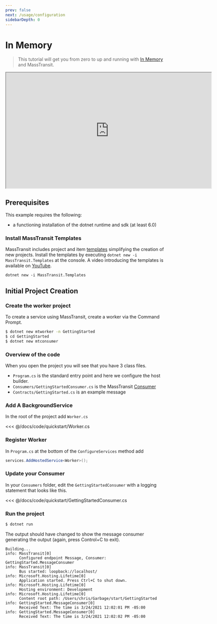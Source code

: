 ```yaml
---
prev: false
next: /usage/configuration
sidebarDepth: 0
---
```


# In Memory

> This tutorial will get you from zero to up and running with [In Memory](/usage/transports/in-memory) and MassTransit. 

<iframe id="ytplayer" type="text/html" width="640" height="360"
  src="https://www.youtube.com/embed/WjOX1DrzO-w?autoplay=0">
</iframe>

## Prerequisites

This example requires the following:

- a functioning installation of the dotnet runtime and sdk (at least 6.0)

### Install MassTransit Templates

MassTransit includes project and item [templates](/usage/templates) simplifying the creation of new projects. Install the templates by executing `dotnet new -i MassTransit.Templates` at the console. A video introducing the templates is available on [YouTube](https://youtu.be/nYKq61-DFBQ).

```
dotnet new -i MassTransit.Templates
```

## Initial Project Creation

### Create the worker project

To create a service using MassTransit, create a worker via the Command Prompt.

```bash
$ dotnet new mtworker -n GettingStarted
$ cd GettingStarted
$ dotnet new mtconsumer
```

### Overview of the code

When you open the project you will see that you have 3 class files.

- `Program.cs` is the standard entry point and here we configure the host builder.
- `Consumers/GettingStartedConsumer.cs` is the MassTransit [Consumer](/usage/consumers)
- `Contracts/GettingStarted.cs` is an example message

### Add A BackgroundService

In the root of the project add `Worker.cs`

<<< @/docs/code/quickstart/Worker.cs

### Register Worker

In `Program.cs` at the bottom of the `ConfigureServices` method add

```csharp
services.AddHostedService<Worker>();
```

### Update your Consumer

In your `Consumers` folder, edit the `GettingStartedConsumer` with a logging statement that looks like this.

<<< @/docs/code/quickstart/GettingStartedConsumer.cs

### Run the project

```bash
$ dotnet run
```

The output should have changed to show the message consumer generating the output (again, press Control+C to exit).

``` {2-5,12-15}
Building...
info: MassTransit[0]
      Configured endpoint Message, Consumer: GettingStarted.MessageConsumer
info: MassTransit[0]
      Bus started: loopback://localhost/
info: Microsoft.Hosting.Lifetime[0]
      Application started. Press Ctrl+C to shut down.
info: Microsoft.Hosting.Lifetime[0]
      Hosting environment: Development
info: Microsoft.Hosting.Lifetime[0]
      Content root path: /Users/chris/Garbage/start/GettingStarted
info: GettingStarted.MessageConsumer[0]
      Received Text: The time is 3/24/2021 12:02:01 PM -05:00
info: GettingStarted.MessageConsumer[0]
      Received Text: The time is 3/24/2021 12:02:02 PM -05:00
```